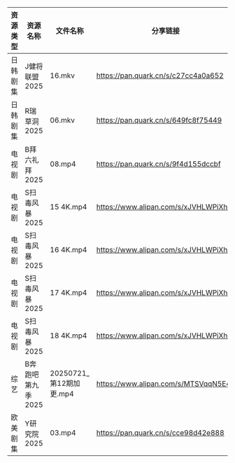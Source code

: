 | 资源类型 | 资源名称        | 文件名称                | 分享链接                                 | 更新时间                |
| ---- | ----------- | ------------------- | ------------------------------------ | ------------------- |
| 日韩剧集 | J健将联盟2025   | 16.mkv              | https://pan.quark.cn/s/c27cc4a0a652  | 2025-07-21 10:23:10 |
| 日韩剧集 | R瑞草洞2025    | 06.mkv              | https://pan.quark.cn/s/649fc8f75449  | 2025-07-21 10:30:43 |
| 电视剧  | B拜六礼拜2025   | 08.mp4              | https://pan.quark.cn/s/9f4d155dccbf  | 2025-07-21 10:18:55 |
| 电视剧  | S扫毒风暴2025   | 15 4K.mp4           | https://www.alipan.com/s/xJVHLWPiXhk | 2025-07-21 10:02:58 |
| 电视剧  | S扫毒风暴2025   | 16 4K.mp4           | https://www.alipan.com/s/xJVHLWPiXhk | 2025-07-21 10:02:57 |
| 电视剧  | S扫毒风暴2025   | 17 4K.mp4           | https://www.alipan.com/s/xJVHLWPiXhk | 2025-07-21 10:02:57 |
| 电视剧  | S扫毒风暴2025   | 18 4K.mp4           | https://www.alipan.com/s/xJVHLWPiXhk | 2025-07-21 10:02:56 |
| 综艺   | B奔跑吧第九季2025 | 20250721_第12期加更.mp4 | https://www.alipan.com/s/MTSVqqN5E4c | 2025-07-21 13:02:18 |
| 欧美剧集 | Y研究院2025    | 03.mp4              | https://pan.quark.cn/s/cce98d42e888  | 2025-07-21 10:37:33 |
